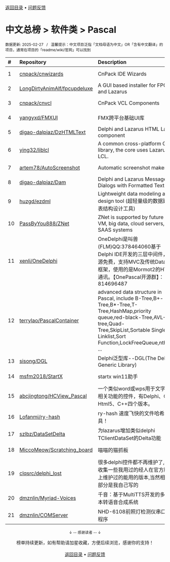 <a href="https://gitee.com/GrowingGit/GitHub-Chinese-Top-Charts#github中文排行榜">返回目录</a> • <a href="/content/docs/feedback.md">问题反馈</a>

# 中文总榜 > 软件类 > Pascal
<sub>数据更新: 2025-02-27&nbsp;&nbsp;&nbsp;/&nbsp;&nbsp;&nbsp;温馨提示：中文项目泛指「文档母语为中文」OR「含有中文翻译」的项目，通常在项目的「readme/wiki/官网」可以找到</sub>

|#|Repository|Description|Stars|Updated|
|:-|:-|:-|:-|:-|
|1|[cnpack/cnwizards](https://github.com/cnpack/cnwizards)|CnPack IDE Wizards|598|2025-02-26|
|2|[LongDirtyAnimAlf/fpcupdeluxe](https://github.com/LongDirtyAnimAlf/fpcupdeluxe)|A GUI based installer for FPC and Lazarus|520|2025-02-14|
|3|[cnpack/cnvcl](https://github.com/cnpack/cnvcl)|CnPack VCL Components|354|2025-02-24|
|4|[yangyxd/FMXUI](https://github.com/yangyxd/FMXUI)|FMX跨平台基础UI库|266|2025-01-13|
|5|[digao-dalpiaz/DzHTMLText](https://github.com/digao-dalpiaz/DzHTMLText)|Delphi and Lazarus HTML Label component|203|2025-01-27|
|6|[ying32/liblcl](https://github.com/ying32/liblcl)|A common cross-platform GUI library, the core uses Lazarus LCL.|148|2024-12-25|
|7|[artem78/AutoScreenshot](https://github.com/artem78/AutoScreenshot)|Automatic screenshot maker|148|2025-01-09|
|8|[digao-dalpiaz/Dam](https://github.com/digao-dalpiaz/Dam)|Delphi and Lazarus Message Dialogs with Formatted Text|141|2025-01-24|
|9|[huzgd/ezdml](https://github.com/huzgd/ezdml)|Lightweight data modeling and design tool (超轻量级的数据建模表结构设计工具)|63|2025-01-12|
|10|[PassByYou888/ZNet](https://github.com/PassByYou888/ZNet)|ZNet is supported by future P2P VM, big data, cloud servers, and SAAS systems|55|2025-02-20|
|11|[xenli/OneDelphi](https://github.com/xenli/OneDelphi)|OneDelphi是叫兽(FLM)QQ:378464060基于Delphi IDE开发的三层中间件，开源免费，支持MVC及传统DataSet框架，使用的是Mormot2的HTTP通讯。【OnePascal开源群】：814696487|41|2024-12-10|
|12|[terrylao/PascalContainer](https://github.com/terrylao/PascalContainer)|advanced data structure in Pascal, include  B-Tree,B+-Tree,B*-Tree,T-Tree,HashMap,priority queue,red-black-Tree,AVL-tree,Quad-Tree,SkipList,Sortable Single Linklist,Sort Function,LockFreeQueue,nth_ele ...|41|2024-12-24|
|13|[sisong/DGL](https://github.com/sisong/DGL)|Delphi泛型库--DGL(The Delphi Generic Library)|27|2024-12-08|
|14|[msfm2018/StartX](https://github.com/msfm2018/StartX)|startx win11助手|20|2025-02-20|
|15|[abcjingtong/HCView_Pascal](https://github.com/abcjingtong/HCView_Pascal)|一个类似word或wps用于文字排版相关功能的控件，有Delphi、C#、Html5、C++四个版本。|9|2025-02-17|
|16|[Lofanmi/ry-hash](https://github.com/Lofanmi/ry-hash)|ry-hash 速度飞快的文件哈希工具！|6|2024-10-19|
|17|[szlbz/DataSetDelta](https://github.com/szlbz/DataSetDelta)|为lazarus增加类似delphi TClientDataSet的Delta功能|5|2024-10-25|
|18|[MiccoMeow/Scratching_board](https://github.com/MiccoMeow/Scratching_board)|喵喵的猫抓板|4|2024-11-10|
|19|[clqsrc/delphi_lost](https://github.com/clqsrc/delphi_lost)|很多delphi控件都不再维护了,这里收集一些我用过的经人在官方版本上维护过的能用的版本,当然相当一部分是我自己写的|3|2024-10-08|
|20|[dmznlin/Myriad-Voices](https://github.com/dmznlin/Myriad-Voices)|千音：基于MultiTTS开发的多国文本转语音合成系统|2|2025-02-26|
|21|[dmznlin/COMServer](https://github.com/dmznlin/COMServer)|NHD-6108前照灯检测仪串口转发程序|2|2024-11-07|

<div align="center">
    <p><sub>↓ -- 感谢读者 -- ↓</sub></p>
    榜单持续更新，如有帮助请加星收藏，方便后续浏览，感谢你的支持！
</div>

<br/>

<div align="center"><a href="https://gitee.com/GrowingGit/GitHub-Chinese-Top-Charts#github中文排行榜">返回目录</a> • <a href="/content/docs/feedback.md">问题反馈</a></div>
